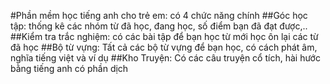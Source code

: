 #Phần mềm học tiếng anh cho trẻ em: có 4 chức năng chính
##Góc học tập: thống kê các nhóm từ đã học, đang học, số điểm bạn đã đạt được,..
##Kiểm tra trắc nghiệm: có các bài tập để bạn học từ mới học ôn lại các từ đã học
##Bộ từ vựng: Tất cả các bộ từ vựng để bạn học, có cách phát âm, nghĩa tiếng việt và ví dụ
##Kho Truyện: Có các câu truyện cổ tích, hài hước bằng tiếng anh có phần dịch
